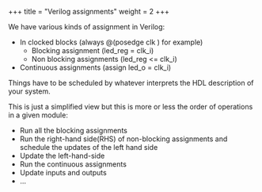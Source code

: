 +++
title = "Verilog assignments"
weight = 2
+++

We have various kinds of assignment in Verilog:
- In clocked blocks (always @(posedge clk ) for example)
    - Blocking assignment (led_reg = clk_i)
    - Non blocking assignments (led_reg <= clk_i)
- Continuous assignments (assign led_o = clk_i)


Things have to be scheduled by whatever interprets the HDL description of your system.

This is just a simplified view but this is more or less the order of operations in a given module:

- Run all the blocking assignments
- Run the right-hand side(RHS) of non-blocking assignments and schedule the updates of the left hand side
- Update the left-hand-side
- Run the continuous assignments 
- Update inputs and outputs
- …

